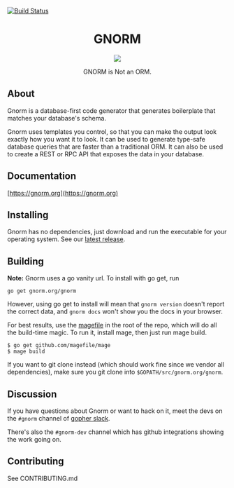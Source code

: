 [![Build Status](https://travis-ci.org/gnormal/gnorm.svg?branch=master)](https://travis-ci.org/gnormal/gnorm)
<h1 align="center">GNORM</h1>

<p align="center"><img src="https://user-images.githubusercontent.com/3185864/29906052-5fd530a2-8de0-11e7-964e-1112fb152ee1.png" /></p>
<p align="center">GNORM is Not an ORM.</p>

## About

Gnorm is a database-first code generator that generates boilerplate that matches
your database's schema.  

Gnorm uses templates you control, so that you can make the output look exactly
how you want it to look.  It can be used to generate type-safe database queries
that are faster than a traditional ORM.  It can also be used to create a REST or
RPC API that exposes the data in your database.

## Documentation

[https://gnorm.org](https://gnorm.org)

## Installing

Gnorm has no dependencies, just download and run the executable for your
operating system.  See our [latest release](https://github.com/gnormal/gnorm/releases/latest).

## Building

__Note:__ Gnorm uses a go vanity url.  To install with go get, run 

```
go get gnorm.org/gnorm
```

However, using go get to install will mean that `gnorm version` doesn't report
the correct data, and `gnorm docs` won't show you the docs in your browser. 

For best results, use the [magefile](https://github.com/magefile/mage) in the
root of the repo, which will do all the build-time magic.  To run it, install
mage, then just run mage build.

```
$ go get github.com/magefile/mage
$ mage build
```

If you want to git clone instead (which should work fine since we vendor all
dependencies), make sure you git clone into `$GOPATH/src/gnorm.org/gnorm`.

## Discussion 

If you have questions about Gnorm or want to hack on it, meet the devs on the
`#gnorm` channel of [gopher slack](https://gophers.slack.com/).

There's also the `#gnorm-dev` channel which has github integrations showing the
work going on.

## Contributing

See CONTRIBUTING.md